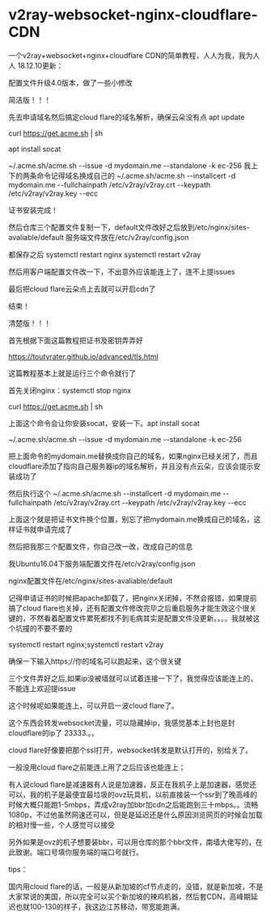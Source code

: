 # v2ray-websocket-nginx-cloudflare-CDN
一个v2ray+websocket+nginx+cloudflare CDN的简单教程，人人为我，我为人人
18.12.10更新：

配置文件升级4.0版本，做了一些小修改



简洁版！！！




先去申请域名然后搞定cloud flare的域名解析，确保云朵没有点
apt update

curl  https://get.acme.sh | sh

apt install socat

~/.acme.sh/acme.sh --issue -d mydomain.me --standalone -k ec-256
我上下的两条命令记得域名换成自己的
~/.acme.sh/acme.sh --installcert -d mydomain.me --fullchainpath /etc/v2ray/v2ray.crt --keypath /etc/v2ray/v2ray.key --ecc

证书安装完成！

然后仓库三个配置文件复制一下，default文件改好之后放到/etc/nginx/sites-avaliable/default   服务端文件放在/etc/v2ray/config.json

都保存之后  systemctl restart nginx      systemctl restart v2ray

然后用客户端配置文件改一下，不出意外应该能连上了，连不上提issues

最后把cloud flare云朵点上去就可以开启cdn了

结束！





清楚版！！！





首先根据下面这篇教程把证书及密钥弄弄好

https://toutyrater.github.io/advanced/tls.html

这篇教程基本上就是运行三个命令就行了

首先关闭nginx：systemctl stop nginx

curl  https://get.acme.sh | sh

上面这个命令会让你安装socat，安装一下。apt install socat

~/.acme.sh/acme.sh --issue -d mydomain.me --standalone -k ec-256

把上面命令的mydomain.me替换成你自己的域名，如果nginx已经关闭了，而且cloudflare添加了指向自己服务器ip的域名解析，并且没有点云朵，应该会提示安装成功了

然后执行这个  ~/.acme.sh/acme.sh --installcert -d mydomain.me --fullchainpath /etc/v2ray/v2ray.crt --keypath /etc/v2ray/v2ray.key --ecc

上面这个就是把证书文件换个位置，别忘了把mydomain.me换成自己的域名，这样证书就申请完成了

然后把我那三个配置文件，你自己改一改，改成自己的信息

我Ubuntu16.04下服务端配置文件在/etc/v2ray/config.json

nginx配置文件在/etc/nginx/sites-avaliable/default

记得申请证书的时候把apache卸载了，把nginx关闭掉，不然会报错，如果提前搞了cloud flare也关掉，还有配置文件修改完毕之后重启服务才能生效这个很关键的，不然看着配置文件累死都找不到毛病其实是配置文件没更新。。。。我就被这个坑撞的不要不要的

systemctl restart nginx;systemctl restart v2ray

确保一下输入https;//你的域名可以跑起来，这个很关键

三个文件弄好之后,如果ip没被墙就可以试着连接一下了，我觉得应该能连上的，不能连上欢迎提issue

这个时候呢如果能连上，可以开启一波cloud flare了。

这个东西会转发websocket流量，可以隐藏掉ip，我感觉基本上封也是封cloudflare的ip了  23333.。。

cloud flare好像要把那个ssl打开，websocket转发是默认打开的，别给关了。

一般没用cloud flare之前能连上用了之后应该也能连上；

有人说cloud flare是减速器有人说是加速器，反正在我机子上是加速器，感觉还可以，我的机子是最便宜最垃圾的ovz玩具机，以前直接装一个ssr到了晚高峰的时候大概只能跑1-5mbps，弄成v2ray加bbr加cdn之后能跑到三十mbps。。流畅1080p，不过他虽然网速还可以，但是是延迟还是什么原因浏览网页的时候会加载的相对慢一些，个人感觉可以接受

另外如果是ovz的机子想要装bbr，可以用仓库的那个bbr文件，南墙大佬写的，在此致谢。端口号填你服务端的端口号就行。














tips：



国内用cloud flare的话，一般是从新加坡的cf节点走的，没错，就是新加坡，不是大家常说的美国，所以完全可以买个新加坡的辣鸡机器，然后套CDN，高峰期延迟也就100-130的样子，我这边江苏移动，带宽能跑满。



